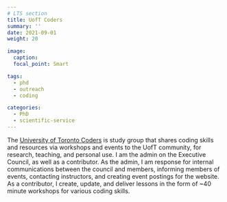 ```yaml
---
# LTS section
title: UofT Coders
summary: ''
date: 2021-09-01
weight: 20

image:
  caption:
  focal_point: Smart

tags:
  - phd
  - outreach
  - coding

categories:
  - PhD
  - scientific-service
---
```


The [University of Toronto Coders](https://uoftcoders.github.io/studyGroup/) is study group that shares coding skills and resources via workshops and events to the UofT community, for research,  teaching, and personal use. I am the admin on the Executive Council, as well as a contributor. As the admin, I am response for internal communications between the council and members, informing members of events, contacting instructors, and creating event postings for the website. As a contributor, I create, update, and deliver lessons in the form of ~40 minute workshops for various coding skills.







